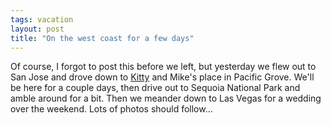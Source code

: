 ```yaml
---
tags: vacation
layout: post
title: "On the west coast for a few days"
---
```




Of course, I forgot to post this before we left, but yesterday we flew out to San Jose and drove down to <a href="http://fetalpositions.blogspot.com/">Kitty</a> and Mike's place in Pacific Grove. We'll be here for a couple days, then drive out to Sequoia National Park and amble around for a bit. Then we meander down to Las Vegas for a wedding over the weekend. Lots of photos should follow...



